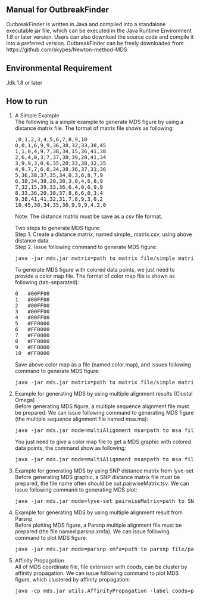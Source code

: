 <h2>Manual for OutbreakFinder</h2>
OutbreakFinder is written in Java and compiled into a standalone executable jar file, which can be executed in the Java Runtime Environment 1.8 or later version. Users can also download the source code and compile it into a preferred version. OutbreakFinder can be freely downloaded from https://github.com/skypes/Newton-method-MDS

<h2>Environmental Requirement</h2>
Jdk 1.8 or later

<h2>How to run</h2>
<ol>
<li><p>A Simple Example<br>
The following is a simple example to generate MDS figure by using a distance matrix file. The format of matrix file shows as following:

<pre>,0,1,2,3,4,5,6,7,8,9,10
0,0,1,6,9,9,36,38,32,33,38,45
1,1,0,4,9,7,38,34,15,36,41,38
2,6,4,0,3,7,37,38,39,20,41,34
3,9,9,3,0,6,35,20,33,38,32,35
4,9,7,7,6,0,34,38,36,37,31,36
5,36,38,37,35,34,0,3,6,8,7,9
6,38,34,38,20,38,3,0,4,6,8,9
7,32,15,39,33,36,6,4,0,6,9,9
8,33,36,20,38,37,8,6,6,0,3,4
9,38,41,41,32,31,7,8,9,3,0,2
10,45,38,34,35,36,9,9,9,4,2,0</pre>

Note: The distance matrix must be save as a csv file format.<br/>

Two steps to generate MDS figure:<br/>
Step 1. Create a distance matrix, named simple_ matrix.csv, using above distance data.<br/>
Step 2. Issue following command to generate MDS figure:<br/>
<pre>java -jar mds.jar matrix=path_to_matrix_file/simple_matrix.csv dist=path_to_dist</pre>

To generate MDS figure with colored data points, we just need to provide a color map file. The format of color map file is shown as following (tab-separated):<br/>
<pre>
0	#00FF00
1	#00FF00
2	#00FF00
3	#00FF00
4	#00FF00
5	#FF0000
6	#FF0000
7	#FF0000
8	#FF0000
9	#FF0000
10	#FF0000
</pre>

Save above color map as a file (named color.map), and issues following command to generate MDS figure:<br/>
<pre>java -jar mds.jar matrix=path_to_matrix_file/simple_matrix.csv color=path_to_color_map/color.map dist=path_to_dist</pre>

<li><p>Example for generating MDS by using multiple alignment results (Clustal Omega)<br>
Before generating MDS figure, a multiple sequence alignment file must be prepared. We can issue following command to generating MDS figure (the multiple sequence alignment file named msa.ma):<br/>
<pre>java -jar mds.jar mode=multiAlignment msa=path_to_msa_file/msa.ma matrix=path_to_matrix_file\simple_matrix.csv dist=path_to_dist</pre>

You just need to give a color map file to get a MDS graphic with colored data points, the command show as following:<br/>
<pre>java -jar mds.jar mode=multiAlignment msa=path_to_msa_file/msa.ma matrix=path_to_matrix_file\simple_matrix.csv color=path_to_color_map\color.map dist=path_to_dist</pre>

<li><p>Example for generating MDS by using SNP distance matrix from lyve-set<br/>
Before generating MDS graphic, a SNP distance matrix file must be prepared, the file name often should be out.pairwiseMatrix.tsv. We can issue following command to generating MDS plot:<br/>
<pre>java -jar mds.jar mode=lyve-set pairwiseMatrix=path_to_SNP_file/out.pairwiseMatrix.tsv dist=path_to_dist</pre>

<li><p>Example for generating MDS by using multiple alignment result from Parsnp<br/>
Before plotting MDS figure, a Parsnp multiple alignment file must be prepared (the file named parsnp.xmfa). We can issue following command to plot MDS figure: <br/>
  <pre>java -jar mds.jar mode=parsnp xmfa=path_to_parsnp_file/parsnp.xmfa dist=path_to_dist</pre>

<li><p>Affinity Propagation<br/>
All of MDS coordinate file, file extension with coods, can be cluster by affinity propagation. We can issue following command to plot MDS figure, which clustered by affinity propagation:<br/>
<pre>java -cp mds.jar utils.AffinityPropagation -label coods=path_to_coods dist=path_to_dist</pre>


